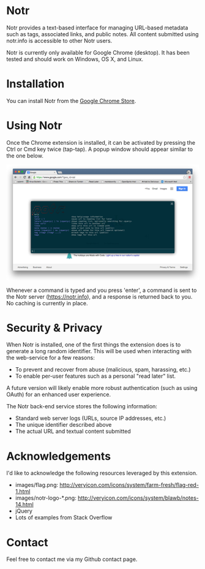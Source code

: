 Notr
====

Notr provides a text-based interface for managing URL-based metadata such as
tags, associated links, and public notes. All content submitted using notr.info
is accessible to other Notr users.

Notr is currently only available for Google Chrome (desktop). It has been
tested and should work on Windows, OS X, and Linux.


Installation
============

You can install Notr from the <a href="https://chrome.google.com/webstore/detail/notr/phflfelolhkljldblpfpoganbjapaklo">Google Chrome Store</a>.


Using Notr
==========

Once the Chrome extension is installed, it can be activated by pressing the Ctrl
or Cmd key twice (tap-tap). A popup window should appear similar to the one below.

![Alt text](https://raw.githubusercontent.com/scovetta/notr/master/images/screenshot-1.png "Screenshot")

Whenever a command is typed and you press 'enter', a command is sent to the Notr
server (https://notr.info), and a response is returned back to you. No caching
is currently in place.


Security & Privacy
==================

When Notr is installed, one of the first things the extension does is to generate
a long random identifier. This will be used when interacting with the web-service
for a few reasons:

*   To prevent and recover from abuse (malicious, spam, harassing, etc.)
*   To enable per-user features such as a personal "read later" list.

A future version will likely enable more robust authentication (such as using
OAuth) for an enhanced user experience.

The Notr back-end service stores the following information:

*   Standard web server logs (URLs, source IP addresses, etc.)
*   The unique identifier described above
*   The actual URL and textual content submitted


Acknowledgements
================

I'd like to acknowledge the following resources leveraged by this extension.

*   images/flag.png: http://veryicon.com/icons/system/farm-fresh/flag-red-1.html
*   images/notr-logo-*.png: http://veryicon.com/icons/system/blawb/notes-14.html
*   jQuery
*   Lots of examples from Stack Overflow

Contact
=======

Feel free to contact me via my Github contact page.


